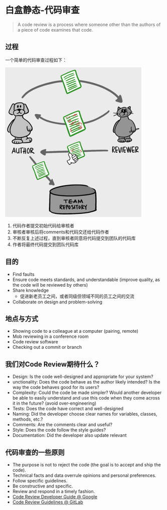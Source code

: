 # 白盒静态-代码审查

> A code review is a process where someone other than the authors of a piece of code examines that code.

## 过程

一个简单的代码审查过程如下：

![](../.gitbook/assets/19.png)

1. 代码作者提交初始代码给审核者
2. 审核者审核后将comments和代码交还给代码作者
3. 不断反复上述过程，直到审核者同意将代码提交到团队的代码库
4. 作者将最终代码提交到团队代码库

## 目的

* Find faults
* Ensure code meets standards, and understandable \(improve quality, as the code will be reviewed by others\)
* Share knowledge
  * 促进新老员工之间，或者同级但领域不同的员工之间的交流
* Collaborate on design and problem-solving

## 地点与方式

* Showing code to a colleague at a computer \(pairing, remote\)
* Mob reviewing in a conference room
* Code review software
* Checking out a commit or branch

## 我们对Code Review期待什么？

* Design: Is the code well-designed and appropriate for your system?
* unctionality: Does the code behave as the author likely intended? Is the way the code behaves good for its users?
* Complexity: Could the code be made simpler? Would another developer be able to easily understand and use this code when they come across it in the future? \(avoid over-engineering\)
* Tests: Does the code have correct and well-designed 
* Naming: Did the developer choose clear names for variables, classes, methods, etc.?
* Comments: Are the comments clear and useful?
* Style: Does the code follow the style guides?
* Documentation: Did the developer also update relevant 

## 代码审查的一些原则

* The purpose is not to reject the code \(the goal is to accept and ship the code\).
* Technical facts and data overrule opinions and personal preferences.
* Follow specific guidelines.
* Be constructive and specific.
* Review and respond in a timely fashion. 
* [Code Review Developer Guide @ Google](https://google.github.io/eng-practices/review/)
* [Code Review Guidelines @ GitLab](https://docs.gitlab.com/ee/development/code_review.html)


